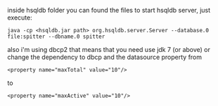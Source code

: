 inside hsqldb folder you can found the files to start hsqldb server, just execute:

```
java -cp <hsqldb.jar path> org.hsqldb.server.Server --database.0 file:spitter --dbname.0 spitter
```

also i'm using dbcp2 that means that you need use jdk 7 (or above) or change the dependency to dbcp and the datasource property from

```
<property name="maxTotal" value="10"/>
```
to
```
<property name="maxActive" value="10"/>
```
